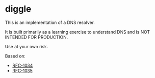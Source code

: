 # diggle
This is an implementation of a DNS resolver.

It is built primarily as a learning exercise to understand DNS and is NOT INTENDED FOR PRODUCTION.

Use at your own risk.

Based on:
* [RFC-1034](https://datatracker.ietf.org/doc/html/rfc1034)
* [RFC-1035](https://datatracker.ietf.org/doc/html/rfc1035)

